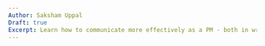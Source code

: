 ```yaml
---
Author: Saksham Uppal
Draft: true
Excerpt: Learn how to communicate more effectively as a PM - both in written and verbal forms. Topics covered include giving effective presentations ( product reviews and demos), public speaking best practices, and written communication tips.
---
```

